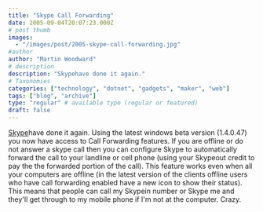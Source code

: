```yaml
---
title: "Skype Call Forwarding"
date: 2005-09-04T20:07:23.000Z
# post thumb
images:
  - "/images/post/2005-skype-call-forwarding.jpg"
#author
author: "Martin Woodward"
# description
description: "Skypehave done it again."
# Taxonomies
categories: ["technology", "dotnet", "gadgets", "maker", "web"]
tags: ["blog", "archive"]
type: "regular" # available type (regular or featured)
draft: false
---
```

[Skype](http://www.anrdoezrs.net/click-1724271-10386659)have done it again.  Using the latest windows beta version (1.4.0.47) you now have access to Call Forwarding features.  If you are offline or do not answer a skype call then you can configure Skype to automatically forward the call to your landline or cell phone (using your Skypeout credit to pay the the forwarded portion of the call).   This feature works even when all your computers are offline (in the latest version of the clients offline users who have call forwarding enabled have a new icon to show their status).  This means that people can call my Skypein number or Skype me and they'll get through to my mobile phone if I'm not at the computer.  Crazy.